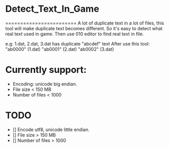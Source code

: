# Detect_Text_In_Game
========================
A lot of duplicate text in a lot of files, this tool will make duplicate text becomes different. So it's easy to detect what real text used in game.
Then use 010 editor to find real text in file.

e.g:
	1.dat, 2.dat, 3.dat has duplicate "abcdef" text 
	After use this tool:
	"ab0000" (1.dat)
	"ab0001" (2.dat)
	"ab0002" (3.dat)

Currently support:
========================
- Encoding: unicode big endian.
- File size < 150 MB
- Number of files < 1000

TODO
========================
- [] Encode utf8, unicode little endian.
- [] File size > 150 MB
- [] Number of files > 1000